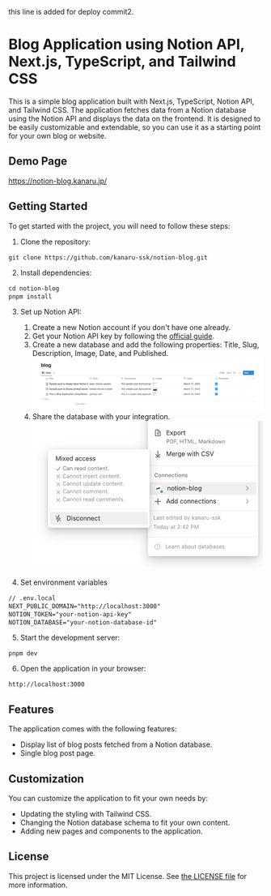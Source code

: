 this line is added for deploy commit2.

# Blog Application using Notion API, Next.js, TypeScript, and Tailwind CSS

This is a simple blog application built with Next.js, TypeScript, Notion API, and Tailwind CSS. The application fetches data from a Notion database using the Notion API and displays the data on the frontend. It is designed to be easily customizable and extendable, so you can use it as a starting point for your own blog or website.

## Demo Page

https://notion-blog.kanaru.jp/

## Getting Started

To get started with the project, you will need to follow these steps:

1. Clone the repository:

```
git clone https://github.com/kanaru-ssk/notion-blog.git
```

2. Install dependencies:

```
cd notion-blog
pnpm install
```

3. Set up Notion API:

   1. Create a new Notion account if you don't have one already.
   2. Get your Notion API key by following the [official guide](https://developers.notion.com/docs/create-a-notion-integration).
   3. Create a new database and add the following properties: Title, Slug, Description, Image, Date, and Published.
      ![screenshot](public/screenshots/database.webp)
   4. Share the database with your integration.
      ![screenshot](public/screenshots/integrations.webp)

4. Set environment variables

```
// .env.local
NEXT_PUBLIC_DOMAIN="http://localhost:3000"
NOTION_TOKEN="your-notion-api-key"
NOTION_DATABASE="your-notion-database-id"
```

5. Start the development server:

```
pnpm dev
```

6. Open the application in your browser:

```
http://localhost:3000
```

## Features

The application comes with the following features:

- Display list of blog posts fetched from a Notion database.
- Single blog post page.

## Customization

You can customize the application to fit your own needs by:

- Updating the styling with Tailwind CSS.
- Changing the Notion database schema to fit your own content.
- Adding new pages and components to the application.

## License

This project is licensed under the MIT License. See [the LICENSE file](LICENSE) for more information.
